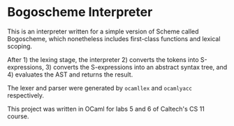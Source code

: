 # Bogoscheme Interpreter

This is an interpreter written for a simple version of Scheme called Bogoscheme, which nonetheless includes first-class functions and lexical scoping.

After 1) the lexing stage, the interpreter 2) converts the tokens into S-expressions, 3) converts the S-expressions into an abstract syntax tree, and 4) evaluates the AST and returns the result.

The lexer and parser were generated by `ocamllex` and `ocamlyacc` respectively.

This project was written in OCaml for labs 5 and 6 of Caltech's CS 11 course.
